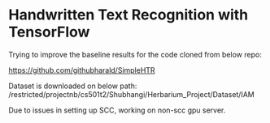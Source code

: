 # Handwritten Text Recognition with TensorFlow

Trying to improve the baseline results for the code cloned from below repo:

https://github.com/githubharald/SimpleHTR

Dataset is downloaded on below path:
/restricted/projectnb/cs501t2/Shubhangi/Herbarium_Project/Dataset/IAM

Due to issues in setting up SCC, working on non-scc gpu server. 
